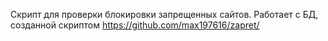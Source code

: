 Скрипт для проверки блокировки запрещенных сайтов.
Работает с БД, созданной скриптом https://github.com/max197616/zapret/
